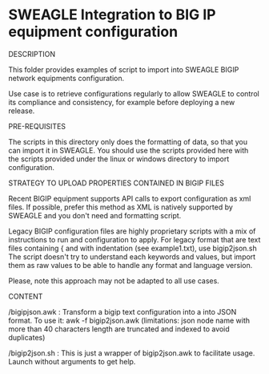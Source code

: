 # SWEAGLE Integration to BIG IP equipment configuration

DESCRIPTION

This folder provides examples of script to import into SWEAGLE BIGIP network equipments configuration.

Use case is to retrieve configurations regularly to allow SWEAGLE to control its compliance and consistency, for example before deploying a new release.


PRE-REQUISITES

The scripts in this directory only does the formatting of data, so that you can import it in SWEAGLE.
You should use the scripts provided here with the scripts provided under the linux or windows directory to import configuration.


STRATEGY TO UPLOAD PROPERTIES CONTAINED IN BIGIP FILES

Recent BIGIP equipment supports API calls to export configuration as xml files.
If possible, prefer this method as XML is natively supported by SWEAGLE and you don't need and formatting script.

Legacy BIGIP configuration files are highly proprietary scripts with a mix of instructions to run and configuration to apply.
For legacy format that are text files containing { and with indentation (see example1.txt), use bigip2json.sh
The script doesn't try to understand each keywords and values, but import them as raw values to be able to handle any format and language version.

Please, note this approach may not be adapted to all use cases.


CONTENT

/bigipjson.awk : Transform a bigip text configuration into a into JSON format.
To use it: awk -f bigip2json.awk <your bigip file>
(limitations: json node name with more than 40 characters length are truncated and indexed to avoid duplicates)

/bigip2json.sh : This is just a wrapper of bigip2json.awk to facilitate usage. Launch without arguments to get help.
